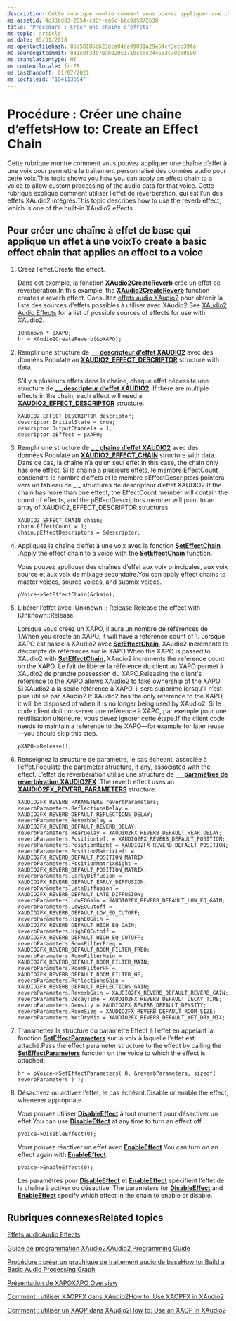 ```yaml
---
description: Cette rubrique montre comment vous pouvez appliquer une chaîne d’effet à une voix pour permettre le traitement personnalisé des données audio pour cette voix. Cette rubrique explique comment utiliser l’effet de réverbération, qui est l’un des effets XAudio2 intégrés.
ms.assetid: 4c33bd83-2654-cd6f-ea6c-bbc0d5872638
title: 'Procédure : Créer une chaîne d’effets'
ms.topic: article
ms.date: 05/31/2018
ms.openlocfilehash: 85d58186b623dca04da99001a29e54cf3ecc39fa
ms.sourcegitcommit: 831e8f3db78ab820e1710cede244553c70e50500
ms.translationtype: MT
ms.contentlocale: fr-FR
ms.lasthandoff: 01/07/2021
ms.locfileid: "104113654"
---
```

# <a name="how-to-create-an-effect-chain"></a><span data-ttu-id="13827-104">Procédure : Créer une chaîne d’effets</span><span class="sxs-lookup"><span data-stu-id="13827-104">How to: Create an Effect Chain</span></span>

<span data-ttu-id="13827-105">Cette rubrique montre comment vous pouvez appliquer une chaîne d’effet à une voix pour permettre le traitement personnalisé des données audio pour cette voix.</span><span class="sxs-lookup"><span data-stu-id="13827-105">This topic shows you how you can apply an effect chain to a voice to allow custom processing of the audio data for that voice.</span></span> <span data-ttu-id="13827-106">Cette rubrique explique comment utiliser l’effet de réverbération, qui est l’un des effets XAudio2 intégrés.</span><span class="sxs-lookup"><span data-stu-id="13827-106">This topic describes how to use the reverb effect, which is one of the built-in XAudio2 effects.</span></span>

## <a name="to-create-a-basic-effect-chain-that-applies-an-effect-to-a-voice"></a><span data-ttu-id="13827-107">Pour créer une chaîne à effet de base qui applique un effet à une voix</span><span class="sxs-lookup"><span data-stu-id="13827-107">To create a basic effect chain that applies an effect to a voice</span></span>

1.  <span data-ttu-id="13827-108">Créez l’effet.</span><span class="sxs-lookup"><span data-stu-id="13827-108">Create the effect.</span></span>

    <span data-ttu-id="13827-109">Dans cet exemple, la fonction [**XAudio2CreateReverb**](/windows/desktop/api/xaudio2fx/nf-xaudio2fx-xaudio2createreverb) crée un effet de réverbération.</span><span class="sxs-lookup"><span data-stu-id="13827-109">In this example, the [**XAudio2CreateReverb**](/windows/desktop/api/xaudio2fx/nf-xaudio2fx-xaudio2createreverb) function creates a reverb effect.</span></span> <span data-ttu-id="13827-110">Consultez [effets audio XAudio2](xaudio2-audio-effects.md) pour obtenir la liste des sources d’effets possibles à utiliser avec XAudio2.</span><span class="sxs-lookup"><span data-stu-id="13827-110">See [XAudio2 Audio Effects](xaudio2-audio-effects.md) for a list of possible sources of effects for use with XAudio2.</span></span>

    ```
    IUnknown * pXAPO;
    hr = XAudio2CreateReverb(&pXAPO);
    ```

    

2.  <span data-ttu-id="13827-111">Remplir une structure de [**\_ \_ descripteur d’effet XAUDIO2**](/windows/desktop/api/xaudio2/ns-xaudio2-xaudio2_effect_descriptor) avec des données.</span><span class="sxs-lookup"><span data-stu-id="13827-111">Populate an [**XAUDIO2\_EFFECT\_DESCRIPTOR**](/windows/desktop/api/xaudio2/ns-xaudio2-xaudio2_effect_descriptor) structure with data.</span></span>

    <span data-ttu-id="13827-112">S’il y a plusieurs effets dans la chaîne, chaque effet nécessite une structure de [**\_ \_ descripteur d’effet XAUDIO2**](/windows/desktop/api/xaudio2/ns-xaudio2-xaudio2_effect_descriptor) .</span><span class="sxs-lookup"><span data-stu-id="13827-112">If there are multiple effects in the chain, each effect will need a [**XAUDIO2\_EFFECT\_DESCRIPTOR**](/windows/desktop/api/xaudio2/ns-xaudio2-xaudio2_effect_descriptor) structure.</span></span>

    ```
    XAUDIO2_EFFECT_DESCRIPTOR descriptor;
    descriptor.InitialState = true;
    descriptor.OutputChannels = 1;
    descriptor.pEffect = pXAPO;
    ```

    

3.  <span data-ttu-id="13827-113">Remplir une structure de [**\_ \_ chaîne d’effet XAUDIO2**](/windows/desktop/api/xaudio2/ns-xaudio2-xaudio2_effect_chain) avec des données.</span><span class="sxs-lookup"><span data-stu-id="13827-113">Populate an [**XAUDIO2\_EFFECT\_CHAIN**](/windows/desktop/api/xaudio2/ns-xaudio2-xaudio2_effect_chain) structure with data.</span></span> <span data-ttu-id="13827-114">Dans ce cas, la chaîne n’a qu’un seul effet.</span><span class="sxs-lookup"><span data-stu-id="13827-114">In this case, the chain only has one effect.</span></span> <span data-ttu-id="13827-115">Si la chaîne a plusieurs effets, le membre EffectCount contiendra le nombre d’effets et le membre pEffectDescriptors pointera vers un tableau de \_ \_ structures de descripteur d’effet XAUDIO2.</span><span class="sxs-lookup"><span data-stu-id="13827-115">If the chain has more than one effect, the EffectCount member will contain the count of effects, and the pEffectDescriptors member will point to an array of XAUDIO2\_EFFECT\_DESCRIPTOR structures.</span></span>

    ```
    XAUDIO2_EFFECT_CHAIN chain;
    chain.EffectCount = 1;
    chain.pEffectDescriptors = &descriptor;
    ```

    

4.  <span data-ttu-id="13827-116">Appliquez la chaîne d’effet à une voix avec la fonction [**SetEffectChain**](/windows/win32/api/xaudio2/nf-xaudio2-ixaudio2voice-seteffectchain) .</span><span class="sxs-lookup"><span data-stu-id="13827-116">Apply the effect chain to a voice with the [**SetEffectChain**](/windows/win32/api/xaudio2/nf-xaudio2-ixaudio2voice-seteffectchain) function.</span></span>

    <span data-ttu-id="13827-117">Vous pouvez appliquer des chaînes d’effet aux voix principales, aux voix source et aux voix de mixage secondaire.</span><span class="sxs-lookup"><span data-stu-id="13827-117">You can apply effect chains to master voices, source voices, and submix voices.</span></span>

    ```
    pVoice->SetEffectChain(&chain);
    ```

    

5.  <span data-ttu-id="13827-118">Libérer l’effet avec IUnknown :: Release.</span><span class="sxs-lookup"><span data-stu-id="13827-118">Release the effect with IUnknown::Release.</span></span>

    <span data-ttu-id="13827-119">Lorsque vous créez un XAPO, il aura un nombre de références de 1.</span><span class="sxs-lookup"><span data-stu-id="13827-119">When you create an XAPO, it will have a reference count of 1.</span></span> <span data-ttu-id="13827-120">Lorsque XAPO est passé à XAudio2 avec [**SetEffectChain**](/windows/win32/api/xaudio2/nf-xaudio2-ixaudio2voice-seteffectchain), XAudio2 incrémente le décompte de références sur le XAPO.</span><span class="sxs-lookup"><span data-stu-id="13827-120">When the XAPO is passed to XAudio2 with [**SetEffectChain**](/windows/win32/api/xaudio2/nf-xaudio2-ixaudio2voice-seteffectchain), XAudio2 increments the reference count on the XAPO.</span></span> <span data-ttu-id="13827-121">Le fait de libérer la référence du client au XAPO permet à XAudio2 de prendre possession du XAPO.</span><span class="sxs-lookup"><span data-stu-id="13827-121">Releasing the client's reference to the XAPO allows XAudio2 to take ownership of the XAPO.</span></span> <span data-ttu-id="13827-122">Si XAudio2 a la seule référence à XAPO, il sera supprimé lorsqu’il n’est plus utilisé par XAudio2.</span><span class="sxs-lookup"><span data-stu-id="13827-122">If XAudio2 has the only reference to the XAPO, it will be disposed of when it is no longer being used by XAudio2.</span></span> <span data-ttu-id="13827-123">Si le code client doit conserver une référence à XAPO, par exemple pour une réutilisation ultérieure, vous devez ignorer cette étape.</span><span class="sxs-lookup"><span data-stu-id="13827-123">If the client code needs to maintain a reference to the XAPO—for example for later reuse—you should skip this step.</span></span>

    ```
    pXAPO->Release();
    ```

    

6.  <span data-ttu-id="13827-124">Renseignez la structure de paramètre, le cas échéant, associée à l’effet.</span><span class="sxs-lookup"><span data-stu-id="13827-124">Populate the parameter structure, if any, associated with the effect.</span></span> <span data-ttu-id="13827-125">L’effet de réverbération utilise une structure de [**\_ \_ paramètres de réverbération XAUDIO2FX**](/windows/desktop/api/xaudio2fx/ns-xaudio2fx-xaudio2fx_reverb_parameters) .</span><span class="sxs-lookup"><span data-stu-id="13827-125">The reverb effect uses an [**XAUDIO2FX\_REVERB\_PARAMETERS**](/windows/desktop/api/xaudio2fx/ns-xaudio2fx-xaudio2fx_reverb_parameters) structure.</span></span>

    ```
    XAUDIO2FX_REVERB_PARAMETERS reverbParameters;
    reverbParameters.ReflectionsDelay = XAUDIO2FX_REVERB_DEFAULT_REFLECTIONS_DELAY;
    reverbParameters.ReverbDelay = XAUDIO2FX_REVERB_DEFAULT_REVERB_DELAY;
    reverbParameters.RearDelay = XAUDIO2FX_REVERB_DEFAULT_REAR_DELAY;
    reverbParameters.PositionLeft = XAUDIO2FX_REVERB_DEFAULT_POSITION;
    reverbParameters.PositionRight = XAUDIO2FX_REVERB_DEFAULT_POSITION;
    reverbParameters.PositionMatrixLeft = XAUDIO2FX_REVERB_DEFAULT_POSITION_MATRIX;
    reverbParameters.PositionMatrixRight = XAUDIO2FX_REVERB_DEFAULT_POSITION_MATRIX;
    reverbParameters.EarlyDiffusion = XAUDIO2FX_REVERB_DEFAULT_EARLY_DIFFUSION;
    reverbParameters.LateDiffusion = XAUDIO2FX_REVERB_DEFAULT_LATE_DIFFUSION;
    reverbParameters.LowEQGain = XAUDIO2FX_REVERB_DEFAULT_LOW_EQ_GAIN;
    reverbParameters.LowEQCutoff = XAUDIO2FX_REVERB_DEFAULT_LOW_EQ_CUTOFF;
    reverbParameters.HighEQGain = XAUDIO2FX_REVERB_DEFAULT_HIGH_EQ_GAIN;
    reverbParameters.HighEQCutoff = XAUDIO2FX_REVERB_DEFAULT_HIGH_EQ_CUTOFF;
    reverbParameters.RoomFilterFreq = XAUDIO2FX_REVERB_DEFAULT_ROOM_FILTER_FREQ;
    reverbParameters.RoomFilterMain = XAUDIO2FX_REVERB_DEFAULT_ROOM_FILTER_MAIN;
    reverbParameters.RoomFilterHF = XAUDIO2FX_REVERB_DEFAULT_ROOM_FILTER_HF;
    reverbParameters.ReflectionsGain = XAUDIO2FX_REVERB_DEFAULT_REFLECTIONS_GAIN;
    reverbParameters.ReverbGain = XAUDIO2FX_REVERB_DEFAULT_REVERB_GAIN;
    reverbParameters.DecayTime = XAUDIO2FX_REVERB_DEFAULT_DECAY_TIME;
    reverbParameters.Density = XAUDIO2FX_REVERB_DEFAULT_DENSITY;
    reverbParameters.RoomSize = XAUDIO2FX_REVERB_DEFAULT_ROOM_SIZE;
    reverbParameters.WetDryMix = XAUDIO2FX_REVERB_DEFAULT_WET_DRY_MIX;
    ```

    

7.  <span data-ttu-id="13827-126">Transmettez la structure du paramètre Effect à l’effet en appelant la fonction [**SetEffectParameters**](/windows/win32/api/xaudio2/nf-xaudio2-ixaudio2voice-seteffectparameters) sur la voix à laquelle l’effet est attaché.</span><span class="sxs-lookup"><span data-stu-id="13827-126">Pass the effect parameter structure to the effect by calling the [**SetEffectParameters**](/windows/win32/api/xaudio2/nf-xaudio2-ixaudio2voice-seteffectparameters) function on the voice to which the effect is attached.</span></span>

    ```
    hr = pVoice->SetEffectParameters( 0, &reverbParameters, sizeof( reverbParameters ) );
    ```

    

8.  <span data-ttu-id="13827-127">Désactivez ou activez l’effet, le cas échéant.</span><span class="sxs-lookup"><span data-stu-id="13827-127">Disable or enable the effect, whenever appropriate.</span></span>

    <span data-ttu-id="13827-128">Vous pouvez utiliser [**DisableEffect**](/windows/win32/api/xaudio2/nf-xaudio2-ixaudio2voice-disableeffect) à tout moment pour désactiver un effet.</span><span class="sxs-lookup"><span data-stu-id="13827-128">You can use [**DisableEffect**](/windows/win32/api/xaudio2/nf-xaudio2-ixaudio2voice-disableeffect) at any time to turn an effect off.</span></span>

    ```
    pVoice->DisableEffect(0);
    ```

    

    <span data-ttu-id="13827-129">Vous pouvez réactiver un effet avec [**EnableEffect**](/windows/win32/api/xaudio2/nf-xaudio2-ixaudio2voice-enableeffect).</span><span class="sxs-lookup"><span data-stu-id="13827-129">You can turn on an effect again with [**EnableEffect**](/windows/win32/api/xaudio2/nf-xaudio2-ixaudio2voice-enableeffect).</span></span>

    ```
    pVoice->EnableEffect(0);
    ```

    

    <span data-ttu-id="13827-130">Les paramètres pour [**DisableEffect**](/windows/win32/api/xaudio2/nf-xaudio2-ixaudio2voice-disableeffect) et [**EnableEffect**](/windows/win32/api/xaudio2/nf-xaudio2-ixaudio2voice-enableeffect) spécifient l’effet de la chaîne à activer ou désactiver.</span><span class="sxs-lookup"><span data-stu-id="13827-130">The parameters for [**DisableEffect**](/windows/win32/api/xaudio2/nf-xaudio2-ixaudio2voice-disableeffect) and [**EnableEffect**](/windows/win32/api/xaudio2/nf-xaudio2-ixaudio2voice-enableeffect) specify which effect in the chain to enable or disable.</span></span>

## <a name="related-topics"></a><span data-ttu-id="13827-131">Rubriques connexes</span><span class="sxs-lookup"><span data-stu-id="13827-131">Related topics</span></span>

<dl> <dt>

[<span data-ttu-id="13827-132">Effets audio</span><span class="sxs-lookup"><span data-stu-id="13827-132">Audio Effects</span></span>](audio-effects.md)
</dt> <dt>

[<span data-ttu-id="13827-133">Guide de programmation XAudio2</span><span class="sxs-lookup"><span data-stu-id="13827-133">XAudio2 Programming Guide</span></span>](programming-guide.md)
</dt> <dt>

[<span data-ttu-id="13827-134">Procédure : créer un graphique de traitement audio de base</span><span class="sxs-lookup"><span data-stu-id="13827-134">How to: Build a Basic Audio Processing Graph</span></span>](how-to--build-a-basic-audio-processing-graph.md)
</dt> <dt>

[<span data-ttu-id="13827-135">Présentation de XAPO</span><span class="sxs-lookup"><span data-stu-id="13827-135">XAPO Overview</span></span>](xapo-overview.md)
</dt> <dt>

[<span data-ttu-id="13827-136">Comment : utiliser XAOPFX dans XAudio2</span><span class="sxs-lookup"><span data-stu-id="13827-136">How to: Use XAOPFX in XAudio2</span></span>](how-to--use-xapofx-in-xaudio2.md)
</dt> <dt>

[<span data-ttu-id="13827-137">Comment : utiliser un XAOP dans XAudio2</span><span class="sxs-lookup"><span data-stu-id="13827-137">How to: Use an XAOP in XAudio2</span></span>](how-to--use-an-xapo-in-xaudio2.md)
</dt> </dl>

 

 
